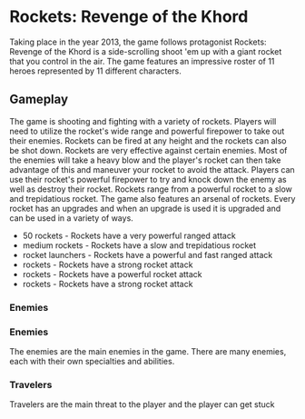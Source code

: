 # Rockets: Revenge of the Khord

Taking place in the year 2013, the game follows protagonist                                                                                                                                    Rockets: Revenge of the Khord is a side-scrolling shoot 'em up with a giant rocket that you control in the air. The game features an impressive roster of 11 heroes represented by 11 different characters.

## Gameplay

The game is shooting and fighting with a variety of rockets. Players will need to utilize the rocket's wide range and powerful firepower to take out their enemies. Rockets can be fired at any height and the rockets can also be shot down. Rockets are very effective against certain enemies. Most of the enemies will take a heavy blow and the player's rocket can then take advantage of this and maneuver your rocket to avoid the attack. Players can use their rocket's powerful firepower to try and knock down the enemy as well as destroy their rocket. Rockets range from a powerful rocket to a slow and trepidatious rocket. The game also features an arsenal of rockets. Every rocket has an upgrades and when an upgrade is used it is upgraded and can be used in a variety of ways.

*   50 rockets - Rockets have a very powerful ranged attack
*   medium rockets - Rockets have a slow and trepidatious rocket
*   rocket launchers - Rockets have a powerful and fast ranged attack
*   rockets - Rockets have a strong rocket attack
*   rockets - Rockets have a powerful rocket attack
*   rockets - Rockets have a strong rocket attack

### Enemies

### Enemies

The enemies are the main enemies in the game. There are many enemies, each with their own specialties and abilities.

###    Travelers

Travelers are the main threat to the player and the player can get stuck